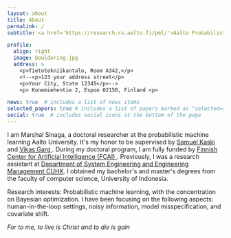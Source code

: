 ```yaml
---
layout: about
title: About
permalink: /
subtitle: <a href='https://research.cs.aalto.fi/pml/'>Aalto Probabilistic Machine Learning group</a>

profile:
  align: right
  image: bouldering.jpg
  address: >
    <p>Tietotekniikantalo, Room A342,</p>
    <!--<p>123 your address street</p>
    <p>Your City, State 12345</p>-->
    <p> Konemiehentie 2, Espoo 02150, Finland <p>

news: true  # includes a list of news items
selected_papers: true # includes a list of papers marked as "selected={true}"
social: true  # includes social icons at the bottom of the page
---
```


I am Marshal Sinaga, a doctoral researcher at the probabilistic machine learning Aalto University. It's my honor to be supervised by <a href='https://people.aalto.fi/samuel.kaski'> Samuel Kaski </a> and <a href='https://research.aalto.fi/en/persons/vikas-garg'> Vikas Garg </a>. During my doctoral program, I am fully funded by <a href='https://fcai.fi/'> Finnish Center for Artificial Intelligence (FCAI) </a>. Previously, I was a research assistant at <a href='https://www.se.cuhk.edu.hk/'>Department of System Engineering and Engineering Management CUHK</a>. I obtained my bachelor's and master's degrees from the faculty of computer science, University of Indonesia. 

Research interests: Probabilistic machine learning, with the concentration on Bayesian optimization. I have been focusing on the following aspects: human-in-the-loop settings, noisy information, model misspecification, and covariate shift.

*For to me, to live is Christ and to die is gain*
